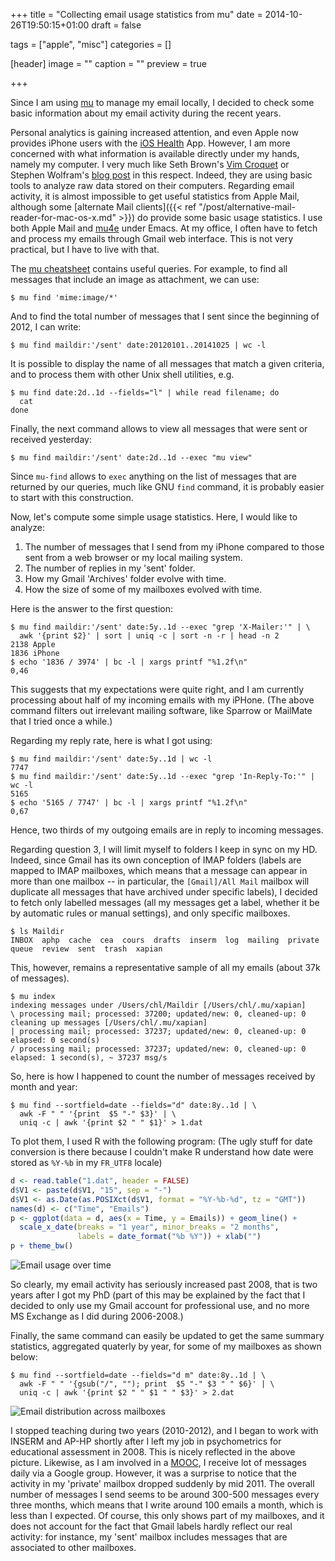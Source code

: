 +++
title = "Collecting email usage statistics from mu"
date = 2014-10-26T19:50:15+01:00
draft = false

tags = ["apple", "misc"]
categories = []

[header]
image = ""
caption = ""
preview = true

+++

Since I am using [mu](http://www.djcbsoftware.nl/code/mu/) to manage my email locally, I decided to check some basic information about my email activity during the recent years.

Personal analytics is gaining increased attention, and even Apple now provides iPhone users with the [iOS Health](https://www.apple.com/ios/whats-new/health/) App. However, I am more concerned with what information is available directly under my hands, namely my computer. I very much like Seth Brown's [Vim Croquet](http://www.drbunsen.org/vim-croquet/) or Stephen Wolfram's [blog post](http://blog.stephenwolfram.com/2012/03/the-personal-analytics-of-my-life/) in this respect. Indeed, they are using basic tools to analyze raw data stored on their computers. Regarding email activity, it is almost impossible to get useful statistics from Apple Mail, although some [alternate Mail clients]({{< ref "/post/alternative-mail-reader-for-mac-os-x.md" >}}) do provide some basic usage statistics. I use both Apple Mail and [mu4e](http://www.djcbsoftware.nl/code/mu/mu4e.html) under Emacs. At my office, I often have to fetch and process my emails through Gmail web interface. This is not very practical, but I have to live with that.

The [mu cheatsheet](http://www.djcbsoftware.nl/code/mu/cheatsheet.html) contains useful queries. For example, to find all messages that include an image as attachment, we can use:

```
$ mu find 'mime:image/*'
```

And to find the total number of messages that I sent since the beginning of 2012, I can write:

```
$ mu find maildir:'/sent' date:20120101..20141025 | wc -l
```

It is possible to display the name of all messages that match a given criteria, and to process them with other Unix shell utilities, e.g.

```
$ mu find date:2d..1d --fields="l" | while read filename; do
  cat
done
```

Finally, the next command allows to view all messages that were sent or received yesterday:

```
$ mu find maildir:'/sent' date:2d..1d --exec "mu view"
```

Since `mu-find` allows to `exec` anything on the list of messages that are returned by our queries, much like GNU `find` command, it is probably easier to start with this construction.

Now, let's compute some simple usage statistics. Here, I would like to analyze:

1. The number of messages that I send from my iPhone compared to those sent from a web browser or my local mailing system.
2. The number of replies in my 'sent' folder.
3. How my Gmail 'Archives' folder evolve with time.
4. How the size of some of my mailboxes evolved with time.

Here is the answer to the first question:

```
$ mu find maildir:'/sent' date:5y..1d --exec "grep 'X-Mailer:'" | \
  awk '{print $2}' | sort | uniq -c | sort -n -r | head -n 2
2138 Apple
1836 iPhone
$ echo '1836 / 3974' | bc -l | xargs printf "%1.2f\n"
0,46
```

This suggests that my expectations were quite right, and I am currently processing about half of my incoming emails with my iPHone. (The above command filters out irrelevant mailing software, like Sparrow or MailMate that I tried once a while.)

Regarding my reply rate, here is what I got using:

```
$ mu find maildir:'/sent' date:5y..1d | wc -l
7747
$ mu find maildir:'/sent' date:5y..1d --exec "grep 'In-Reply-To:'" | wc -l
5165
$ echo '5165 / 7747' | bc -l | xargs printf "%1.2f\n"
0,67
```

Hence, two thirds of my outgoing emails are in reply to incoming messages.

Regarding question 3, I will limit myself to folders I keep in sync on my HD. Indeed, since Gmail has its own conception of IMAP folders (labels are mapped to IMAP mailboxes, which means that a message can appear in more than one mailbox -- in particular, the `[Gmail]/All Mail` mailbox will duplicate all messages that have archived under specific labels), I decided to fetch only labelled messages (all my messages get a label, whether it be by automatic rules or manual settings), and only specific mailboxes.

```
$ ls Maildir
INBOX  aphp  cache  cea  cours  drafts  inserm  log  mailing  private  
queue  review  sent  trash  xapian
```

This, however, remains a representative sample of all my emails (about 37k of messages).

```
$ mu index
indexing messages under /Users/chl/Maildir [/Users/chl/.mu/xapian]
\ processing mail; processed: 37200; updated/new: 0, cleaned-up: 0
cleaning up messages [/Users/chl/.mu/xapian]
| processing mail; processed: 37237; updated/new: 0, cleaned-up: 0
elapsed: 0 second(s)
/ processing mail; processed: 37237; updated/new: 0, cleaned-up: 0
elapsed: 1 second(s), ~ 37237 msg/s
```

So, here is how I happened to count the number of messages received by month and year:

```
$ mu find --sortfield=date --fields="d" date:8y..1d | \
  awk -F " " '{print  $5 "-" $3}' | \
  uniq -c | awk '{print $2 " " $1}' > 1.dat
```

To plot them, I used R with the following program: (The ugly stuff for date conversion is there because I couldn't make R understand how date were stored as `%Y-%b` in my `FR_UTF8` locale)

```r
d <- read.table("1.dat", header = FALSE)
d$V1 <- paste(d$V1, "15", sep = "-")
d$V1 <- as.Date(as.POSIXct(d$V1, format = "%Y-%b-%d", tz = "GMT"))
names(d) <- c("Time", "Emails")
p <- ggplot(data = d, aes(x = Time, y = Emails)) + geom_line() +
  scale_x_date(breaks = "1 year", minor_breaks = "2 months", 
               labels = date_format("%b %Y")) + xlab("")
p + theme_bw()
```

![Email usage over time](/img/ts-emails-year.png)

So clearly, my email activity has seriously increased past 2008, that is two years after I got my PhD (part of this may be explained by the fact that I decided to only use my Gmail account for professional use, and no more MS Exchange as I did during 2006-2008.)

Finally, the same command can easily be updated to get the same summary statistics, aggregated quaterly by year, for some of my mailboxes as shown below:

```
$ mu find --sortfield=date --fields="d m" date:8y..1d | \
  awk -F " " '{gsub("/", ""); print  $5 "-" $3 " " $6}' | \
  uniq -c | awk '{print $2 " " $1 " " $3}' > 2.dat
```

![Email distribution across mailboxes](/img/ts-emails-year-mailbox.png)

I stopped teaching during two years (2010-2012), and I began to work with INSERM and AP-HP shortly after I left my job in psychometrics for educational assessment in 2008. This is nicely reflected in the above picture. Likewise, as I am involved in a [MOOC](http://goo.gl/drKW0h), I receive lot of messages daily via a Google group. However, it was a surprise to notice that the activity in my 'private' mailbox dropped suddenly by mid 2011. The overall number of messages I send seems to be around 300-500 messages every three months, which means that I write around 100 emails a month, which is less than I expected. Of course, this only shows part of my mailboxes, and it does not account for the fact that Gmail labels hardly reflect our real activity: for instance, my 'sent' mailbox includes messages that are associated to other mailboxes.
